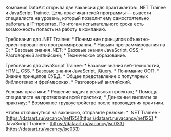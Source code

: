 Компания DataArt открыла две вакансии для практикантов: .NET Trainee и JavaScript Trainee. Цель практикантской программы — вывести специалиста на уровень, который позволит ему самостоятельно работать в IT-проектах. По итогам испытательного срока есть возможность попасть на работу в компанию.

Требования для .NET Trainee: \* Понимание принципов объектно-ориентированного программирования. \* Навыки программирования на C; \* Базовые знания .NET; \* Базовые знания JavaScript, CSS; \* Разговорный английский; \* Техническое образование.

Требования для JavaScript Trainee: \* Базовые знания веб-технологий, HTML, CSS. \* Базовые знания JavaScript, jQuery. \* Понимание ООП. \* Знание принципов СУБД. \* Общее представление о популярных библиотеках и фреймворках. \* Разговорный английский.

Условия практики: \* Решение задач в реальных проектах; \* Помощь специалиста на протяжении всей практики; \* Денежные выплаты за практику; \* Возможное трудоустройство после прохождения практики.

Чтобы откликнуться на вакансию, отправьте резюме: \* .NET Trainee - [https://dataart.ru/vacancy/net125](https://dataart.ru/vacancy/net125) \* JavaScript Trainee - [https://dataart.ru/vacancy/jsc033](https://dataart.ru/vacancy/jsc033)